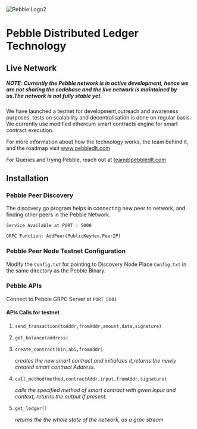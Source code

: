 ![Pebble Logo2](Pebble_name_logo.svg)
# Pebble Distributed Ledger Technology
## Live Network
##### NOTE: Currently the Pebble network is in active development, hence we are not sharing the codebase and the live network is maintained by us.The network is not fully stable yet.
We have launched a testnet for development,outreach and awareness purposes, tests on scalability and decentralisation is done on regular basis. We currently use modified ethereum smart contracts engine for smart contract
execution.

For more information about how the technology works, the team behind it, and the roadmap visit www.pebbledlt.com

For Queries and trying Pebble, reach out at team@pebbledlt.com
## Installation
### Pebble Peer Discovery

The discovery go program helps in connecting new peer to network,
and finding other peers in the Pebble Network.

`Service Available at PORT : 5000`

`GRPC Function: AddPeer(PublicKeyHex,PeerIP)`

### Pebble Peer Node Testnet Configuration

Modify the `Config.txt` for pointing to Discovery Node
Place `Config.txt` in the same directory as the Pebble Binary.


### Pebble APIs

Connect to Pebble GRPC Server at `PORT 5001`

#### APIs Calls for testnet
1) `send_transaction(toAddr,fromAddr,amount,data,signature)`
2) `get_balance(address)`
3) `create_contract(bin,abi,fromAddr)`

    _creates the new smart contract and initializes it,returns the newly created smart contract Address._
4) `call_method(method,contractAddr,input,fromAddr,signature)`

    _calls the specified method of smart contract with given input and context, returns the output if present._
5) `get_ledger()`

    _returns the the whole state of the network, as a grpc stream_

